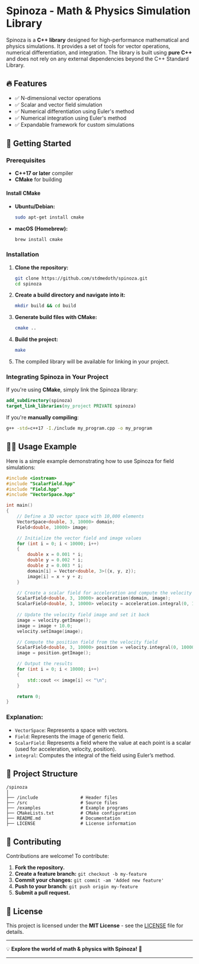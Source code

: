 # Spinoza - Math & Physics Simulation Library

Spinoza is a **C++ library** designed for high-performance mathematical and physics simulations. It provides a set of tools for vector operations, numerical differentiation, and integration. The library is built using **pure C++** and does not rely on any external dependencies beyond the C++ Standard Library.

## 🔥 Features

- ✅ N-dimensional vector operations
- ✅ Scalar and vector field simulation
- ✅ Numerical differentiation using Euler's method
- ✅ Numerical integration using Euler's method
- ✅ Expandable framework for custom simulations

## 🚀 Getting Started

### Prerequisites

- **C++17 or later** compiler
- **CMake** for building

#### Install CMake

- **Ubuntu/Debian:**
  ```bash
  sudo apt-get install cmake
  ```

- **macOS (Homebrew):**
  ```bash
  brew install cmake
  ```

### Installation

1. **Clone the repository:**
   ```bash
   git clone https://github.com/stdmedoth/spinoza.git
   cd spinoza
   ```

2. **Create a build directory and navigate into it:**
   ```bash
   mkdir build && cd build
   ```

3. **Generate build files with CMake:**
   ```bash
   cmake ..
   ```

4. **Build the project:**
   ```bash
   make
   ```

5. The compiled library will be available for linking in your project.

### Integrating Spinoza in Your Project

If you're using **CMake**, simply link the Spinoza library:

```cmake
add_subdirectory(spinoza)
target_link_libraries(my_project PRIVATE spinoza)
```

If you're **manually compiling**:

```bash
g++ -std=c++17 -I./include my_program.cpp -o my_program
```

## 🧑‍💻 Usage Example

Here is a simple example demonstrating how to use Spinoza for field simulations:

```cpp
#include <iostream>
#include "ScalarField.hpp"
#include "Field.hpp"
#include "VectorSpace.hpp"

int main()
{
    // Define a 3D vector space with 10,000 elements
    VectorSpace<double, 3, 10000> domain;
    Field<double, 10000> image;

    // Initialize the vector field and image values
    for (int i = 0; i < 10000; i++)
    {
        double x = 0.001 * i;
        double y = 0.002 * i;
        double z = 0.003 * i;
        domain[i] = Vector<double, 3>({x, y, z});
        image[i] = x + y + z;
    }

    // Create a scalar field for acceleration and compute the velocity field
    ScalarField<double, 3, 10000> acceleration(domain, image);
    ScalarField<double, 3, 10000> velocity = acceleration.integral(0, 10000);
    
    // Update the velocity field image and set it back
    image = velocity.getImage();
    image = image + 10.0;
    velocity.setImage(image);

    // Compute the position field from the velocity field
    ScalarField<double, 3, 10000> position = velocity.integral(0, 10000);
    image = position.getImage();

    // Output the results
    for (int i = 0; i < 10000; i++)
    {
        std::cout << image[i] << "\n";
    }

    return 0;
}
```

### Explanation:

- `VectorSpace`: Represents a space with vectors.
- `Field`: Represents the image of generic field.
- `ScalarField`: Represents a field where the value at each point is a scalar (used for acceleration, velocity, position).
- `integral`: Computes the integral of the field using Euler’s method.

## 📂 Project Structure

```
/spinoza
│
├── /include                # Header files
├── /src                    # Source files
├── /examples               # Example programs
├── CMakeLists.txt          # CMake configuration
├── README.md               # Documentation
├── LICENSE                 # License information
```

## 🤝 Contributing

Contributions are welcome! To contribute:

1. **Fork the repository.**
2. **Create a feature branch:** `git checkout -b my-feature`
3. **Commit your changes:** `git commit -am 'Added new feature'`
4. **Push to your branch:** `git push origin my-feature`
5. **Submit a pull request.**

## 📜 License

This project is licensed under the **MIT License** - see the [LICENSE](LICENSE) file for details.

---

💡 **Explore the world of math & physics with Spinoza!** 🚀

---
